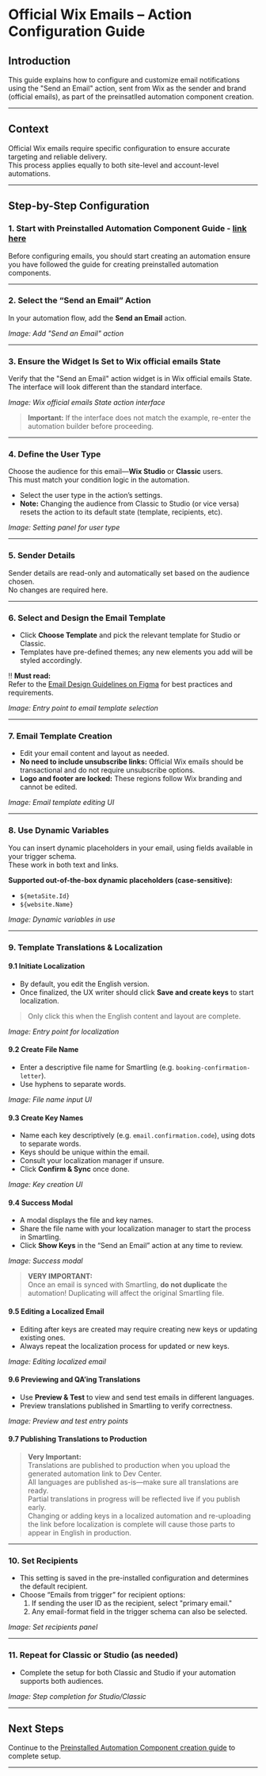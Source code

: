 # Official Wix Emails – Action Configuration Guide

## Introduction

This guide explains how to configure and customize email notifications using the "Send an Email" action, sent from Wix as the sender and brand (official emails), as part of the preinsatlled automation component creation.

---

## Context

Official Wix emails require specific configuration to ensure accurate targeting and reliable delivery.  
This process applies equally to both site-level and account-level automations.

---

## Step-by-Step Configuration

### 1. Start with Preinstalled Automation Component Guide - [link here](https://github.com/Pickman123/Private-Projects/blob/main/documentations/Account-Level%20Preinstalled%20Automation%20Component%20implementations%20guide.md#preinstalled-automation-component-implemetations-guide-account-level)

Before configuring emails, you should start creating an automation ensure you have followed the guide for creating preinstalled automation components.

---

### 2. Select the “Send an Email” Action

In your automation flow, add the **Send an Email** action.

_Image: Add "Send an Email" action_

---

### 3. Ensure the Widget Is Set to Wix official emails State

Verify that the "Send an Email" action widget is in Wix official emails State. The interface will look different than the standard interface.

_Image: Wix official emails State action interface_

> **Important:** If the interface does not match the example, re-enter the automation builder before proceeding.

---

### 4. Define the User Type

Choose the audience for this email—**Wix Studio** or **Classic** users.  
This must match your condition logic in the automation.

- Select the user type in the action’s settings.
- **Note:** Changing the audience from Classic to Studio (or vice versa) resets the action to its default state (template, recipients, etc).

_Image: Setting panel for user type_

---

### 5. Sender Details

Sender details are read-only and automatically set based on the audience chosen.  
No changes are required here.

---

### 6. Select and Design the Email Template

- Click **Choose Template** and pick the relevant template for Studio or Classic.
- Templates have pre-defined themes; any new elements you add will be styled accordingly.

‼️ **Must read:**  
Refer to the [Email Design Guidelines on Figma](#) for best practices and requirements.

_Image: Entry point to email template selection_

---

### 7. Email Template Creation

- Edit your email content and layout as needed.
- **No need to include unsubscribe links:** Official Wix emails should be transactional and do not require unsubscribe options.
- **Logo and footer are locked:** These regions follow Wix branding and cannot be edited.

_Image: Email template editing UI_

---

### 8. Use Dynamic Variables

You can insert dynamic placeholders in your email, using fields available in your trigger schema.  
These work in both text and links.

**Supported out-of-the-box dynamic placeholders (case-sensitive):**
- `${metaSite.Id}`
- `${website.Name}`

_Image: Dynamic variables in use_

---

### 9. Template Translations & Localization

#### 9.1 Initiate Localization

- By default, you edit the English version.  
- Once finalized, the UX writer should click **Save and create keys** to start localization.

> Only click this when the English content and layout are complete.

_Image: Entry point for localization_

#### 9.2 Create File Name

- Enter a descriptive file name for Smartling (e.g. `booking-confirmation-letter`).  
- Use hyphens to separate words.

_Image: File name input UI_

#### 9.3 Create Key Names

- Name each key descriptively (e.g. `email.confirmation.code`), using dots to separate words.
- Keys should be unique within the email.
- Consult your localization manager if unsure.
- Click **Confirm & Sync** once done.

_Image: Key creation UI_

#### 9.4 Success Modal

- A modal displays the file and key names.
- Share the file name with your localization manager to start the process in Smartling.
- Click **Show Keys** in the “Send an Email” action at any time to review.

_Image: Success modal_

> **VERY IMPORTANT:**  
> Once an email is synced with Smartling, **do not duplicate** the automation! Duplicating will affect the original Smartling file.

#### 9.5 Editing a Localized Email

- Editing after keys are created may require creating new keys or updating existing ones.
- Always repeat the localization process for updated or new keys.

_Image: Editing localized email_

#### 9.6 Previewing and QA’ing Translations

- Use **Preview & Test** to view and send test emails in different languages.
- Preview translations published in Smartling to verify correctness.

_Image: Preview and test entry points_

#### 9.7 Publishing Translations to Production

> **Very Important:**  
> Translations are published to production when you upload the generated automation link to Dev Center.  
> All languages are published as-is—make sure all translations are ready.  
> Partial translations in progress will be reflected live if you publish early.  
> Changing or adding keys in a localized automation and re-uploading the link before localization is complete will cause those parts to appear in English in production.

---

### 10. Set Recipients

- This setting is saved in the pre-installed configuration and determines the default recipient.
- Choose “Emails from trigger” for recipient options:
  1. If sending the user ID as the recipient, select "primary email."
  2. Any email-format field in the trigger schema can also be selected.

_Image: Set recipients panel_

---

### 11. Repeat for Classic or Studio (as needed)

- Complete the setup for both Classic and Studio if your automation supports both audiences.

_Image: Step completion for Studio/Classic_

---

## Next Steps

Continue to the [Preinstalled Automation Component creation guide](https://github.com/Pickman123/Private-Projects/blob/main/documentations/Account-Level%20Preinstalled%20Automation%20Component%20implementations%20guide.md#preinstalled-automation-component-implemetations-guide-account-level) to complete setup.

---
